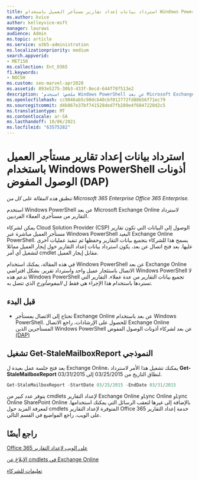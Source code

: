 ```yaml
---
title: استرداد بيانات إعداد تقارير مستأجر العميل باستخدام Windows PowerShell لشركاء DAP
ms.author: kvice
author: kelleyvice-msft
manager: laurawi
audience: Admin
ms.topic: article
ms.service: o365-administration
ms.localizationpriority: medium
search.appverid:
- MET150
ms.collection: Ent_O365
f1.keywords:
- NOCSH
ms.custom: seo-marvel-apr2020
ms.assetid: 893e5275-30b3-433f-8ecd-644f78f513e2
description: 'ملخص: استخدم Windows PowerShell عن بعد Microsoft Exchange Online لاسترداد التقارير من مستأجري العملاء الفرديين.'
ms.openlocfilehash: cc9046ab5c90dcb40cbf012772fd80b56f71ec79
ms.sourcegitcommit: d4b867e37bf741528ded7fb289e4f6847228d2c5
ms.translationtype: MT
ms.contentlocale: ar-SA
ms.lasthandoff: 10/06/2021
ms.locfileid: "63575282"
---
```

# <a name="retrieve-customer-tenant-reporting-data-with-windows-powershell-for-delegated-access-permissions-dap-partners"></a>استرداد بيانات إعداد تقارير مستأجر العميل باستخدام Windows PowerShell أذونات الوصول المفوض (DAP)

*تنطبق هذه المقالة على كل من Microsoft 365 Enterprise Office 365 Enterprise.*

استخدم Windows PowerShell عن بعد Microsoft Exchange Online لاسترداد التقارير من مستأجري العملاء الفرديين.

يمكن لشركاء Cloud Solution Provider (CSP) الوصول إلى البيانات التي تكون تقارير مستأجر العميل مباشرة عبر Windows PowerShell البعيد Exchange Online PowerShell. يسمح هذا للشركاء بتجميع بيانات التقارير وحفظها ثم تنفيذ عمليات أخرى عليها. بعد فتح اتصال عن بعد، يكون استرداد بيانات إعداد التقارير حول إيجار العميل مماثلا لتشغيل أي أمر cmdlet مقابل إيجار العميل.

في هذه المقالة، يمكنك استخدام Windows PowerShell عن بعد Exchange Online الاتصال باستئجار عميل واحد واسترداد تقرير. بشكل افتراضي Windows PowerShell لا تدعم هذه Windows PowerShell تجميع بيانات التقارير من عدة عملاء. التقارير التي تستردها باستخدام هذا الإجراء هي فقط ل  _المفوضأورج_ الذي تتصل به.

## <a name="before-you-begin"></a>قبل البدء

- تحتاج إلى الاتصال بمستأجر Exchange Online عن بعد باستخدام Windows PowerShell. للحصول على الإرشادات، راجع الاتصال Exchange Online المستأجرين الذين Windows PowerShell عن بعد لشركاء أذونات الوصول المفوض [(DAP)](/powershell/exchange/connect-to-exchange-online-powershell)

## <a name="run-the-get-stalemailboxreport-sample"></a>تشغيل Get-StaleMailboxReport النموذجي

بعد فتح جلسة عمل بعيدة ل Exchange Online، يمكنك تشغيل هذا الأمر لاسترداد **Get-StaleMailboxReport** لنطاق التاريخ من 03/25/2015 إلى 03/31/2015.

```powershell
Get-StaleMailboxReport -StartDate 03/25/2015 -EndDate 03/31/2015
```

يتوفر عدد كبير من cmdlets لإعداد التقارير Exchange Online وLync Online وLync Online SharePoint Online بالإضافة إلى غيرها لتعقب الرسائل التي يمكنك استخدامها. لمعرفة المزيد حول cmdlets المتوفرة لإعداد التقارير Office 365 خدمة إعداد التقارير على الويب، راجع المواضيع في القسم التالي.

## <a name="see-also"></a>راجع أيضًا

[Office 365 على الويب لإعداد التقارير](/previous-versions/office/developer/o365-enterprise-developers/jj984325(v=office.15))

[الإبلاغ عن cmdlets في Exchange Online](/powershell/module/exchange/get-csclientdevicedetailreport)

[تعليمات للشركاء](https://go.microsoft.com/fwlink/p/?LinkID=533477)

